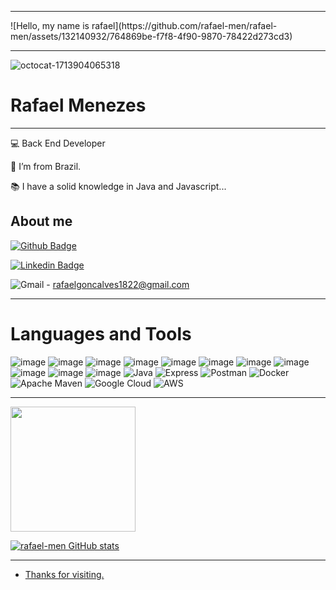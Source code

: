 <hr>
![Hello, my name is rafael](https://github.com/rafael-men/rafael-men/assets/132140932/764869be-f7f8-4f90-9870-78422d273cd3)
<hr>

![octocat-1713904065318](https://github.com/rafael-men/rafael-men/assets/132140932/05bc0a0e-c6b7-43e6-9472-7b4dfca8a451)

<h1>Rafael Menezes</h1>

 <hr>

:computer: Back End Developer

:house_with_garden: I’m from Brazil.

:books: I have a solid knowledge in Java and Javascript...
 
## About me

[![Github Badge](https://img.shields.io/badge/-Github-000?style=flat-square&logo=Github&logoColor=white&link=https://github.com/rafael-men)](https://github.com/rafael-men)

[![Linkedin Badge](https://img.shields.io/badge/-LinkedIn-blue?style=flat-square&logo=Linkedin&logoColor=white&link=https://www.linkedin.com/in/rafael-menezes-58a6b3274/)](https://www.linkedin.com/in/rafael-menezes-58a6b3274/)

![Gmail](https://img.shields.io/badge/Gmail-D14836?style=for-the-badge&logo=gmail&logoColor=white) - rafaelgoncalves1822@gmail.com

----------------------------------------------------------------------------------

<h1>Languages and Tools</h1>

![image](https://img.shields.io/badge/MongoDB-4EA94B?style=for-the-badge&logo=mongodb&logoColor=white)
![image](https://img.shields.io/badge/MySQL-005C84?style=for-the-badge&logo=mysql&logoColor=white) 
![image](https://img.shields.io/badge/Oracle-F80000?style=for-the-badge&logo=Oracle&logoColor=white) 
![image](https://img.shields.io/badge/Kali_Linux-557C94?style=for-the-badge&logo=kali-linux&logoColor=white)
![image](https://img.shields.io/badge/HTML5-E34F26?style=for-the-badge&logo=html5&logoColor=white) 
![image](https://img.shields.io/badge/CSS3-1572B6?style=for-the-badge&logo=css3&logoColor=white) 
![image](https://img.shields.io/badge/JavaScript-323330?style=for-the-badge&logo=javascript&logoColor=F7DF1E) 
![image](https://img.shields.io/badge/Node%20js-339933?style=for-the-badge&logo=nodedotjs&logoColor=white)
![image](https://img.shields.io/badge/React-20232A?style=for-the-badge&logo=react&logoColor=61DAFB) 
![image](https://img.shields.io/badge/Spring_Boot-F2F4F9?style=for-the-badge&logo=spring-boot)
![image](https://img.shields.io/badge/Node%20js-339933?style=for-the-badge&logo=nodedotjs&logoColor=white)
![Java](https://img.shields.io/badge/java-%557C94.svg?style=for-the-badge&logo=openjdk&logoColor=white)
![Express](https://img.shields.io/badge/express.js-%23404d59.svg?style=for-the-badge&logo=express&logoColor=%2361DAFB)
![Postman](https://img.shields.io/badge/Postman-FF6C37.svg?style=for-the-badge&logo=Postman&logoColor=white)
![Docker](https://img.shields.io/badge/docker-%230db7ed.svg?style=for-the-badge&logo=docker&logoColor=white)
![Apache Maven](https://img.shields.io/badge/Apache%20Maven-C71A36?style=for-the-badge&logo=Apache%20Maven&logoColor=white)
![Google Cloud](https://img.shields.io/badge/GoogleCloud-%234285F4.svg?style=for-the-badge&logo=google-cloud&logoColor=white)
![AWS](https://img.shields.io/badge/AWS-%23FF9900.svg?style=for-the-badge&logo=amazon-aws&logoColor=white)



----------------------------------------------------------------------------------

<div>
<a href="https://github.com/rafael-men">
<img loading="lazy" height="200em" src="https://github-readme-stats.vercel.app/api/top-langs/?username=rafael-men&layout=compact&langs_count=7&theme=dracula"/>
</div>

![rafael-men GitHub stats](https://github-readme-stats.vercel.app/api?username=rafael-men&show_icons=true&theme=radical)

----------------------------------------------------------------------------------

- Thanks for visiting.
